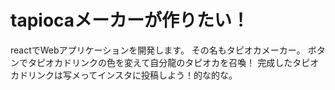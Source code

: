 # tapiocaメーカーが作りたい！
reactでWebアプリケーションを開発します。
その名もタピオカメーカー。
ボタンでタピオカドリンクの色を変えて自分龍のタピオカを召喚！
完成したタピオカドリンクは写メってインスタに投稿しよう！的な的な。